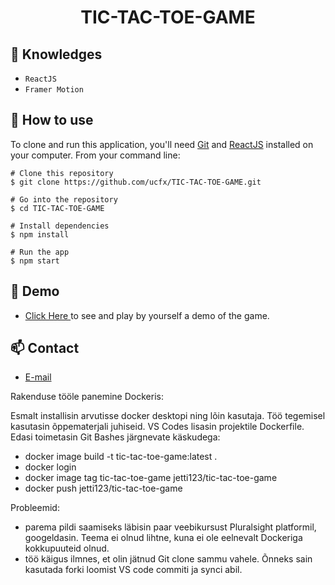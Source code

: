 <h1 align="center">TIC-TAC-TOE-GAME</h1>


## :rocket: Knowledges
 - `ReactJS`
 - `Framer Motion`

## :book: How to use
To clone and run this application, you'll need [Git](https://git-scm.com/downloads) and [ReactJS](https://react.dev/) installed on your computer. From your command line:

```
# Clone this repository
$ git clone https://github.com/ucfx/TIC-TAC-TOE-GAME.git

# Go into the repository
$ cd TIC-TAC-TOE-GAME

# Install dependencies
$ npm install

# Run the app
$ npm start
```
## :link: Demo
  - <a target="_blank" href="https://ucfx.github.io/TIC-TAC-TOE-GAME/"> Click Here </a> to see and play by yourself a demo of the game.

## :mailbox: Contact
  - <a target="_blank" href="mailto:ucefhammadi@gmail.com">E-mail</a>

Rakenduse tööle panemine Dockeris:

Esmalt installisin arvutisse docker desktopi ning lõin kasutaja. Töö tegemisel kasutasin õppematerjali juhiseid. VS Codes lisasin projektile Dockerfile. 
Edasi toimetasin Git Bashes järgnevate käskudega:
- docker image build -t tic-tac-toe-game:latest .
- docker login
- docker image tag tic-tac-toe-game jetti123/tic-tac-toe-game
- docker push jetti123/tic-tac-toe-game

Probleemid:

- parema pildi saamiseks läbisin paar veebikursust Pluralsight platformil, googeldasin. Teema ei olnud lihtne, kuna ei ole eelnevalt Dockeriga kokkupuuteid olnud.
- töö käigus ilmnes, et olin jätnud Git clone sammu vahele. Õnneks sain kasutada forki loomist VS code commiti ja synci abil.

